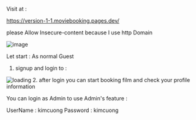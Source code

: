 Visit at :

https://version-1-1.moviebooking.pages.dev/ 

please Allow Insecure-content because I use http Domain

![image](https://user-images.githubusercontent.com/75282610/172365545-80867163-6784-44cf-a263-f0a63f8f4d74.png)


Let start : 
As normal Guest 

1. signup and login to : 

![loading](https://user-images.githubusercontent.com/75282610/172367374-b3e4acaf-c066-4a27-ad5c-c42ef0c55ede.gif)
2. after login you can start booking film and check your profile information



You can login as Admin to use Admin's feature : 

UserName : kimcuong
Password : kimcuong




 
